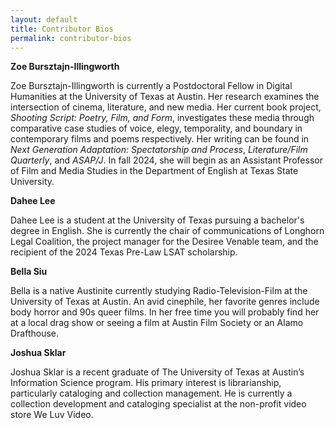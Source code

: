 ```yaml
---
layout: default
title: Contributor Bios
permalink: contributor-bios
---
```

<!-- Add an essay or interpretive material below this line,
using HTML or markdown.  Do not modify this file above this line -->

**Zoe Bursztajn-Illingworth**

Zoe Bursztajn-Illingworth is currently a Postdoctoral Fellow in Digital Humanities at the University of Texas at Austin. Her research examines the intersection of cinema, literature, and new media. Her current book project, *Shooting Script: Poetry, Film, and Form*, investigates these media through comparative case studies of voice, elegy, temporality, and boundary in contemporary films and poems respectively. Her writing can be found in *Next Generation Adaptation: Spectatorship and Process*, *Literature/Film Quarterly*, and *ASAP/J*. In fall 2024, she will begin as an Assistant Professor of Film and Media Studies in the Department of English at Texas State University. 

**Dahee Lee**

Dahee Lee is a student at the University of Texas pursuing a bachelor's degree in English. She is currently the chair of communications of Longhorn Legal Coalition, the project manager for the Desiree Venable team, and the recipient of the 2024 Texas Pre-Law LSAT scholarship. 

**Bella Siu**

Bella is a native Austinite currently studying Radio-Television-Film at the University of Texas at Austin. An avid cinephile, her favorite genres include body horror and 90s queer films. In her free time you will probably find her at a local drag show or seeing a film at Austin Film Society or an Alamo Drafthouse.

**Joshua Sklar**

Joshua Sklar is a recent graduate of The University of Texas at Austin’s Information Science program. His primary interest is librarianship, particularly cataloging and collection management. He is currently a collection development and cataloging specialist at the non-profit video store We Luv Video.
